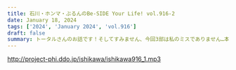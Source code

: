 ```yaml
---
title: 石川・ホンマ・ぶるんのBe-SIDE Your Life! vol.916-2
date: January 18, 2024
tags: ['2024', 'January 2024', 'vol.916']
draft: false
summary: トータルさんのお話です！そしてすみません、今回3部は私のミスでありません…本当に申し訳ございません。詳しくは1/12収録回でお話ししています。
---
```


http://project-phi.ddo.jp/ishikawa/ishikawa916_1.mp3